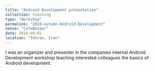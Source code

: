 ```yaml
---
title: "Android Development presentation"
collection: teaching
type: "Workshop"
permalink: "2018-autumn-Android-Development"
venue: "CafeBazaar"
date: 2018-08-01
location: "Tehran, Iran"
---
```


I was an organizer and presenter in the companies internal Android Development workshop teaching interested colleagues the basics of Android development.